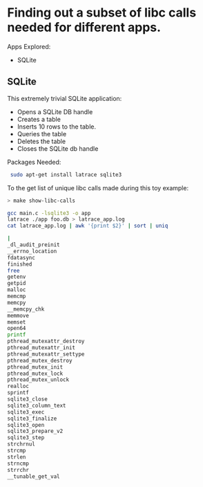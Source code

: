 # Finding out a subset of libc calls needed for different apps.

Apps Explored:
* SQLite

## SQLite
This extremely trivial SQLite application:
- Opens a SQLite DB handle
- Creates a table 
- Inserts 10 rows to the table.
- Queries the table
- Deletes the table
- Closes the SQLite db handle


Packages Needed:
```bash
 sudo apt-get install latrace sqlite3
```

To the get list of unique libc calls made during this toy example:

```bash
> make show-libc-calls

gcc main.c -lsqlite3 -o app
latrace ./app foo.db > latrace_app.log
cat latrace_app.log | awk '{print $2}' | sort | uniq

|
_dl_audit_preinit
__errno_location
fdatasync
finished
free
getenv
getpid
malloc
memcmp
memcpy
__memcpy_chk
memmove
memset
open64
printf
pthread_mutexattr_destroy
pthread_mutexattr_init
pthread_mutexattr_settype
pthread_mutex_destroy
pthread_mutex_init
pthread_mutex_lock
pthread_mutex_unlock
realloc
sprintf
sqlite3_close
sqlite3_column_text
sqlite3_exec
sqlite3_finalize
sqlite3_open
sqlite3_prepare_v2
sqlite3_step
strchrnul
strcmp
strlen
strncmp
strrchr
__tunable_get_val
```
